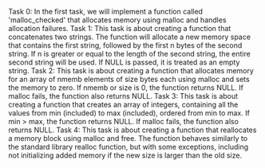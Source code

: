 Task 0: In the first task, we will implement a function called 'malloc_checked' that allocates memory using malloc and handles allocation failures.
Task 1: This task is about creating a function that concatenates two strings. The function will allocate a new memory space that contains the first string, followed by the first n bytes of the second string. If n is greater or equal to the length of the second string, the entire second string will be used. If NULL is passed, it is treated as an empty string.
Task 2: This task is about creating a function that allocates memory for an array of nmemb elements of size bytes each using malloc and sets the memory to zero. If nmemb or size is 0, the function returns NULL. If malloc fails, the function also returns NULL.
Task 3: This task is about creating a function that creates an array of integers, containing all the values from min (included) to max (included), ordered from min to max. If min > max, the function returns NULL. If malloc fails, the function also returns NULL.
Task 4: This task is about creating a function that reallocates a memory block using malloc and free. The function behaves similarly to the standard library realloc function, but with some exceptions, including not initializing added memory if the new size is larger than the old size.
